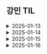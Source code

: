 ## 강민 TIL

<details>
<summary>2025-01-13</summary>
<div markdown="1">

                        
- Jira의 사용법에 대해 배웠다.
- 프롬프트 엔지니어링에 대해 더 깊이 파보는 중...

</div>
</details>

<details>
<summary>2025-01-14</summary>
<div markdown="1">

#### python으로 영어 -> 한글 번역

```
pip install googletrans==4.0.0-rc1
```
```
from googletrans import Translator

def translate_text():
    translator = Translator()
    result = translator.translate("""text""", dest='en')
    print(result.text)

translate_text()
```

</div>
</details>

<details>
<summary>2025-01-15</summary>
<div markdown="1">

#### 이미지를 32bit로 생성하기
- 파이썬 이미지 처리 라이브러리 PIL 설치
```
pip install pillow
```
```
from PIL import Image, ImageDraw
import numpy as np

# 이미지 파일 경로
image_path = "이미지 파일 경로로" 

# 이미지 로드 및 32x32 픽셀화
grid_size = 32  # 격자 크기 (32x32 픽셀)
original_image = Image.open(image_path).convert("RGBA")
small_image = original_image.resize((grid_size, grid_size), Image.Resampling.NEAREST)

# 결과 이미지 크기 계산
cell_size = 70  # 각 격자의 크기 
output_size = grid_size * cell_size
output_image = Image.new("RGBA", (output_size, output_size), (255, 255, 255, 255))
draw = ImageDraw.Draw(output_image)

# 격자와 픽셀 색상 그리기
for y in range(grid_size):
    for x in range(grid_size):
        color = tuple(small_image.getpixel((x, y)))  # 픽셀 색상 추출 (RGBA)
        # 격자 셀에 색상 채우기
        draw.rectangle(
            [
                (x * cell_size, y * cell_size),
                ((x + 1) * cell_size - 1, (y + 1) * cell_size - 1),
            ],
            fill=color,
        )
        # 격자선 그리기
        draw.rectangle(
            [
                (x * cell_size, y * cell_size),
                ((x + 1) * cell_size - 1, (y + 1) * cell_size - 1),
            ],
            outline=(200, 200, 200, 255),  # 회색 격자선
        )

# 결과 이미지를 RGB로 변환
rgb_output_image = output_image.convert("RGB")

# 결과 이미지 저장 경로
output_image_path = "결과 이미지 경로로"
# 이미지 저장
rgb_output_image.save(output_image_path)
output_image_path
```

#### 이미지 배경 제거
- 이미지 배경 제거를 위한 rembg 라이브러리 설치
```
pip install rembg
```
```
from rembg import remove
from PIL import Image

input = Image.open("이미지 경로") # load image
output = remove(input) # remove background
output.save("결과 이미지 경로") # save image
```
- 코드 실행 시 이미지 배경 제거와 같은 작업에 사용되는 딥러닝 기반 세그멘테이션 모델인 u2net이 자동 다운로드


- 배경 있는 이미지 배경 제거 후 32bit로 생성하기
```
from PIL import Image, ImageDraw
from rembg import remove
import numpy as np

# 이미지 파일 경로
image_path = "이미지 파일 경로로" 

# 이미지 로드 및 32x32 픽셀화
grid_size = 32 
input = Image.open(image_path) 
output = remove(input)
original_image = output.convert("RGBA")
small_image = original_image.resize((grid_size, grid_size), Image.Resampling.NEAREST)

# 결과 이미지 크기 계산
cell_size = 70 
output_size = grid_size * cell_size
output_image = Image.new("RGBA", (output_size, output_size), (255, 255, 255, 255))
draw = ImageDraw.Draw(output_image)

# 격자와 픽셀 색상 그리기
for y in range(grid_size):
    for x in range(grid_size):
        color = tuple(small_image.getpixel((x, y)))  # 픽셀 색상 추출 (RGBA)
        # 격자 셀에 색상 채우기
        draw.rectangle(
            [
                (x * cell_size, y * cell_size),
                ((x + 1) * cell_size - 1, (y + 1) * cell_size - 1),
            ],
            fill=color,
        )
        # 격자선 그리기
        draw.rectangle(
            [
                (x * cell_size, y * cell_size),
                ((x + 1) * cell_size - 1, (y + 1) * cell_size - 1),
            ],
            outline=(200, 200, 200, 255),  # 회색 격자선
        )

# 결과 이미지를 RGB로 변환
rgb_output_image = output_image.convert("RGB")

# 결과 이미지 저장 경로
output_image_path = "결과 이미지 경로로"
# 이미지 저장
rgb_output_image.save(output_image_path)
output_image_path
```

</div>
</details>

<details>
<summary>2025-01-16</summary>
<div markdown="1">

## RGB vs RGBA

### RGB

- Red Green Blue의 약어
- (255,255,255) 이런 형식으로 나타남
### RGBA

- RGB에 투명도 개념인 alpha를 추가한 것
- (255,0,0,0.5) 이면 투명도가 0.5인 빨간색

## 도트 도안 비슷한 색상 합쳐서 색상 수 줄이기 (KMeans 클러스터링 활용)

### 사용이미지지 
![dogdog](/uploads/cdf51fed75efd41543a6c4a4775fe335/dogdog.jpg)

### image to 2D Array
```
from PIL import Image, ImageDraw
from rembg import remove
import numpy as np
from sklearn.cluster import KMeans

# 이미지 파일 경로
image_path = "C:/Users/SSAFY/Desktop/dogdog.jpg"

# 이미지 로드 및 32x32 픽셀화
grid_size = 32 
input = Image.open(image_path) 
output = remove(input)
original_image = output.convert("RGBA")
small_image = original_image.resize((grid_size, grid_size), Image.Resampling.NEAREST)
pixels = np.array(small_image) # -> (높이, 너비, 채널수(RGBA))의 3차원 배열
original_shape = pixels.shape
# 픽셀을 2D 배열로 재구성
pixels_2d = pixels.reshape(-1, 4) # -> RGBA이기 떄문에 4로 바꿔야함 왜냐하면 RGBA는 4개의 숫자로 구성됨 / 만약 RGB면 3으로
```
#### -> 2차원 배열로 변경

### 컬러값만 뽑은 pixels_2d를 시각화
```
import matplotlib.pyplot as plt

# RGBA 2D 배열을 시각화하기 위해 RGB만 추출
rgb_pixels = pixels_2d[:, :3]

# RGB 값의 3D 공간 시각화
fig = plt.figure(figsize=(8, 8))
ax = fig.add_subplot(111, projection='3d')

# X, Y, Z 축에 RGB 값 배치
ax.scatter(rgb_pixels[:, 0], rgb_pixels[:, 1], rgb_pixels[:, 2], c=rgb_pixels / 255, s=10)

ax.set_xlabel('Red')
ax.set_ylabel('Green')
ax.set_zlabel('Blue')
ax.set_title('RGB Color Distribution')

plt.show()
```
![graph](/uploads/6dcae4e081ca4c9696c4f4e3797d52a0/graph.png)

### KMeans 클러스터링
```
# K-means 클러스터링

n_colors = 4 # 원하는 색상 수 4개

kmeans = KMeans(n_clusters=n_colors, random_state=42) # KMeans 모델 정의
labels = kmeans.fit_predict(pixels_2d) # 2D 배열을 예측

# 각 픽셀을 가장 가까운 중심점의 색상으로 대체
new_pixels = kmeans.cluster_centers_[labels]  #  .cluster_centers_는 각 클러스터의 중앙값 좌표 
    
# 이미지 형태로 다시 재구성
new_pixels = new_pixels.reshape(original_shape)

# 배열을 image로 변환
Image.fromarray(np.uint8(new_pixels))
```
- **.cluster_centers_**는 각 클러스터의 중앙값 좌표

### 전체 코드
```
from PIL import Image, ImageDraw
from rembg import remove
import numpy as np
from sklearn.cluster import KMeans

# 이미지 파일 경로
image_path = "C:/Users/SSAFY/Desktop/dogdog.jpg"

def reduce_colors(image, n_colors): # 이미지, 원하는 색상의 수
    
    pixels = np.array(image)
    original_shape = pixels.shape
    
    # 3차원 pixel을 2차원으로 변경
    pixels_2d = pixels.reshape(-1, 4) # -> RGBA이기 떄문에 4로 바꿔야함 왜냐하면 RGBA는 4개의 숫자로 구성됨 / 만약 RGB면 3으로
    
    # KMeans 클러스터링
    kmeans = KMeans(n_clusters=n_colors, random_state=42)
    labels = kmeans.fit_predict(pixels_2d)
    
    # 각 픽셀을 가장 가까운 중심점의 색상으로 대체
    new_pixels = kmeans.cluster_centers_[labels]
    
    # 이미지 형태로 다시 재구성
    new_pixels = new_pixels.reshape(original_shape)
    
    # 배열을 image로 변환
    return Image.fromarray(np.uint8(new_pixels))

# 이미지 로드 및 32x32 픽셀화
grid_size = 32 
input = Image.open(image_path) 
output = remove(input)
original_image = output.convert("RGBA")
small_image = original_image.resize((grid_size, grid_size), Image.Resampling.NEAREST)

# 색상 수 줄이기
n_colors = 4  # 원하는 색상 수
reduced_image = reduce_colors(small_image, n_colors)

# 결과 이미지 크기 계산
cell_size = 70  # 각 격자의 크기 
output_size = grid_size * cell_size
output_image = Image.new("RGBA", (output_size, output_size), (255, 255, 255, 255))
draw = ImageDraw.Draw(output_image)

# 격자와 픽셀 색상 그리기
for y in range(grid_size):
    for x in range(grid_size):
        color = tuple(reduced_image.getpixel((x, y)))  # 픽셀 색상 추출 (RGBA)
        # 격자 셀에 색상 채우기
        draw.rectangle(
            [
                (x * cell_size, y * cell_size),
                ((x + 1) * cell_size - 1, (y + 1) * cell_size - 1),
            ],
            fill=color,
        )
        # 격자선 그리기
        draw.rectangle(
            [
                (x * cell_size, y * cell_size),
                ((x + 1) * cell_size - 1, (y + 1) * cell_size - 1),
            ],
            outline=(200, 200, 200, 255),  # 회색 격자선
        )

# 결과 이미지를 RGB로 변환
rgb_output_image = output_image.convert("RGB")

# 결과 이미지 저장 경로
output_image_path = "C:/Users/SSAFY/Desktop/dogdog_grid.jpg"
# 이미지 저장
rgb_output_image.save(output_image_path)
output_image_path
```
### 결과물
![dogdog_grid_reduced](/uploads/ebb375c9e6de538bd2defe7cfa17ac2c/dogdog_grid_reduced.jpg)
</div>
</details>



